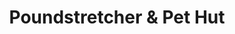 ---
title: "Poundstretcher & Pet Hut"
url: /letchworth-garden-city/poundstretcher-and-pet-hut/
shop: variety store
---